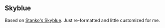## Skyblue

Based on [Stanko's Skyblue](https://github.com/Stanko/skyblue). Just re-formatted and little customized for me.
